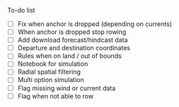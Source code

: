 To-do list
- [ ] Fix when anchor is dropped (depending on currents)
- [ ] When anchor is dropped stop rowing
- [ ] Add download forecast/hindcast data 
- [ ] Departure and destination coordinates
- [ ] Rules when on land / out of bounds
- [ ] Notebook for simulation
- [ ] Radial spatial filtering
- [ ] Multi option simulation
- [ ] Flag missing wind or current data
- [ ] Flag when not able to row